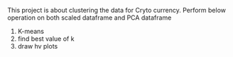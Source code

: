 This project is about clustering the data for Cryto currency. Perform below operation on both scaled dataframe and PCA dataframe
1. K-means
2. find best value of k
3. draw hv plots